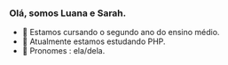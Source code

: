 ### Olá, somos Luana e Sarah.
- 🔭  Estamos cursando o segundo ano do ensino médio.
- 🌱   Atualmente estamos estudando PHP.
- 👯  Pronomes : ela/dela.
